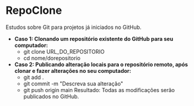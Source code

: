 # RepoClone

Estudos sobre Git para projetos já iniciados no GitHub.

- **Caso 1: Clonando um repositório existente do GitHub para seu computador:**
  - git clone URL_DO_REPOSITORIO
  - cd nome/dorepositorio
- **Caso 2: Publicando alteração locais para o repositório remoto, após clonar e fazer alterações no seu computador:**
  - git add .
  - git commit -m "Descreva sua alteração"
  - git push origin main Resultado: Todas as modificações serão publicados no GitHub.
